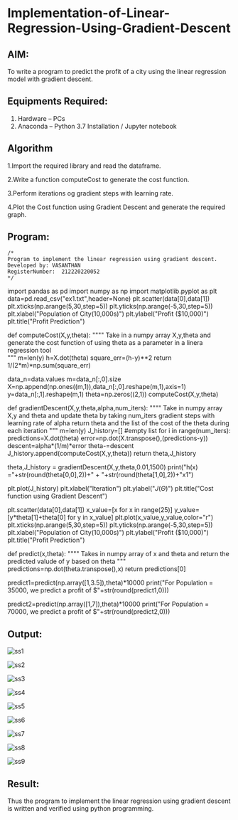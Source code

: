 # Implementation-of-Linear-Regression-Using-Gradient-Descent

## AIM:
To write a program to predict the profit of a city using the linear regression model with gradient descent.

## Equipments Required:
1. Hardware – PCs
2. Anaconda – Python 3.7 Installation / Jupyter notebook

## Algorithm
1.Import the required library and read the dataframe.

2.Write a function computeCost to generate the cost function.

3.Perform iterations og gradient steps with learning rate.

4.Plot the Cost function using Gradient Descent and generate the required graph.

## Program:
```
/*
Program to implement the linear regression using gradient descent.
Developed by: VASANTHAN
RegisterNumber:  212220220052
*/
```
import pandas as pd
import numpy as np
import matplotlib.pyplot as plt
data=pd.read_csv("ex1.txt",header=None)
plt.scatter(data[0],data[1])
plt.xticks(np.arange(5,30,step=5))
plt.yticks(np.arange(-5,30,step=5))
plt.xlabel("Population of City(10,000s)")
plt.ylabel("Profit ($10,000)")
plt.title("Profit Prediction")

def computeCost(X,y,theta):
    """"
    Take in a numpy array X,y,theta and generate the cost function of using theta as a parameter in a linera regression tool   
    """
    m=len(y) 
    h=X.dot(theta) 
    square_err=(h-y)**2
    return 1/(2*m)*np.sum(square_err) 

data_n=data.values
m=data_n[:,0].size
X=np.append(np.ones((m,1)),data_n[:,0].reshape(m,1),axis=1)
y=data_n[:,1].reshape(m,1)
theta=np.zeros((2,1))
computeCost(X,y,theta) 

def gradientDescent(X,y,theta,alpha,num_iters):
    """"
    Take in numpy array X,y and theta and update theta by taking num_iters gradient steps with learning rate of alpha 
    return theta and the list of the cost of the theta during each iteration
    """
    m=len(y)
    J_history=[] #empty list
    for i in range(num_iters):
        predictions=X.dot(theta)
        error=np.dot(X.transpose(),(predictions-y))
        descent=alpha*(1/m)*error
        theta-=descent
        J_history.append(computeCost(X,y,theta))
    return theta,J_history

theta,J_history = gradientDescent(X,y,theta,0.01,1500)
print("h(x) ="+str(round(theta[0,0],2))+" + "+str(round(theta[1,0],2))+"x1")

plt.plot(J_history)
plt.xlabel("Iteration")
plt.ylabel("$J(\Theta)$")
plt.title("Cost function using Gradient Descent")

plt.scatter(data[0],data[1])
x_value=[x for x in range(25)]
y_value=[y*theta[1]+theta[0] for y in x_value]
plt.plot(x_value,y_value,color="r")
plt.xticks(np.arange(5,30,step=5))
plt.yticks(np.arange(-5,30,step=5))
plt.xlabel("Population of City(10,000s)")
plt.ylabel("Profit ($10,000)")
plt.title("Profit Prediction")

def predict(x,theta):
    """"
    Takes in numpy array of x and theta and return the predicted valude of y based on theta
    """
    predictions=np.dot(theta.transpose(),x)
    return predictions[0]

predict1=predict(np.array([1,3.5]),theta)*10000
print("For Population = 35000, we predict a profit of $"+str(round(predict1,0)))

predict2=predict(np.array([1,7]),theta)*10000
print("For Population = 70000, we predict a profit of $"+str(round(predict2,0)))
## Output:
![ss1](https://user-images.githubusercontent.com/115924983/196040710-97f9d732-f101-46f9-995b-96307d508ae8.png)

![ss2](https://user-images.githubusercontent.com/115924983/196040720-17a32de6-ae2b-434f-9d99-5a99f29efb12.png)

![ss3](https://user-images.githubusercontent.com/115924983/196040726-26beabb3-2610-4a10-afd0-d0a8390588d2.png)

![ss4](https://user-images.githubusercontent.com/115924983/196040737-a9564eb3-1ef9-4a93-886b-81342e9565d6.png)

![ss5](https://user-images.githubusercontent.com/115924983/196040746-a4dd0700-d0fa-47da-abc2-6b95fd17ab4f.png)

![ss6](https://user-images.githubusercontent.com/115924983/196040757-014190d2-b9c5-44be-94d8-8bfa38abf0ad.png)

![ss7](https://user-images.githubusercontent.com/115924983/196040770-9305ae2d-102d-4527-8056-d0bbaf167dc8.png)

![ss8](https://user-images.githubusercontent.com/115924983/196040777-f8708158-3403-4c74-9ade-58accac3c08c.png)

![ss9](https://user-images.githubusercontent.com/115924983/196040793-9e588a41-982f-447f-87a9-06de410a1ede.png)


## Result:
Thus the program to implement the linear regression using gradient descent is written and verified using python programming.
